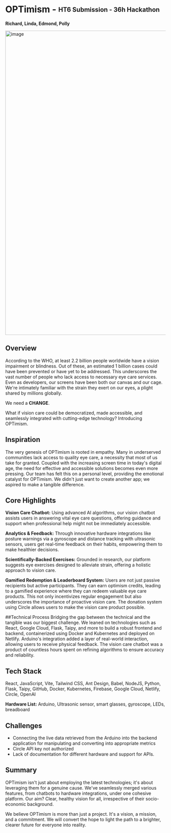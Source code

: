 # OPTimism - <sub><sup>HT6 Submission - 36h Hackathon</sup></sub>
<b>Richard, Linda, Edmond, Polly</b> <br>



<img width="955" alt="image" src="https://github.com/ricsign/OPTimism/assets/61102300/da20f6cc-3646-43ff-9efe-95243837053e">


## Overview
According to the WHO, at least 2.2 billion people worldwide have a vision impairment or blindness. Out of these, an estimated 1 billion cases could have been prevented or have yet to be addressed. This underscores the vast number of people who lack access to necessary eye care services. Even as developers, our screens have been both our canvas and our cage. We're intimately familiar with the strain they exert on our eyes, a plight shared by millions globally. 

We need a **CHANGE**. 

What if vision care could be democratized, made accessible, and seamlessly integrated with cutting-edge technology? Introducing OPTimism.

## Inspiration
The very genesis of OPTimism is rooted in empathy. Many in underserved communities lack access to quality eye care, a necessity that most of us take for granted. Coupled with the increasing screen time in today's digital age, the need for effective and accessible solutions becomes even more pressing. Our team has felt this on a personal level, providing the emotional catalyst for OPTimism. We didn't just want to create another app; we aspired to make a tangible difference.

## Core Highlights
**Vision Care Chatbot:** Using advanced AI algorithms, our vision chatbot assists users in answering vital eye care questions, offering guidance and support when professional help might not be immediately accessible. 

**Analytics & Feedback:**  Through innovative hardware integrations like posture warnings via a gyroscope and distance tracking with ultrasonic sensors, users get real-time feedback on their habits, empowering them to make healthier decisions.

**Scientifically-Backed Exercises:** Grounded in research, our platform suggests eye exercises designed to alleviate strain, offering a holistic approach to vision care.

**Gamified Redemption & Leaderboard System:** Users are not just passive recipients but active participants. They can earn optimism credits, leading to a gamified experience where they can redeem valuable eye care products. This not only incentivizes regular engagement but also underscores the importance of proactive vision care. The donation system using Circle allows users to make the vision care product possible. 

##Technical Process
Bridging the gap between the technical and the tangible was our biggest challenge. We leaned on technologies such as React, Google Cloud, Flask, Taipy, and more to build a robust frontend and backend, containerized using Docker and Kubernetes and deployed on Netlify. Arduino's integration added a layer of real-world interaction, allowing users to receive physical feedback. The vision care chatbot was a product of countless hours spent on refining algorithms to ensure accuracy and reliability.

## Tech Stack
React, JavaScript, Vite, Tailwind CSS, Ant Design, Babel, NodeJS, Python, Flask, Taipy, GitHub, Docker, Kubernetes, Firebase, Google Cloud, Netlify, Circle, OpenAI

**Hardware List:** Arduino, Ultrasonic sensor, smart glasses, gyroscope, LEDs, breadboard

## Challenges 
- Connecting the live data retrieved from the Arduino into the backend application for manipulating and converting into appropriate metrics
- Circle API key not authorized
- Lack of documentation for different hardware and support for APIs.

## Summary 
OPTimism isn't just about employing the latest technologies; it's about leveraging them for a genuine cause. We've seamlessly merged various features, from chatbots to hardware integrations, under one cohesive platform. Our aim? Clear, healthy vision for all, irrespective of their socio-economic background.

We believe OPTimism is more than just a project. It's a vision, a mission, and a commitment. We will convert the hope to light the path to a brighter, clearer future for everyone into reality. 
